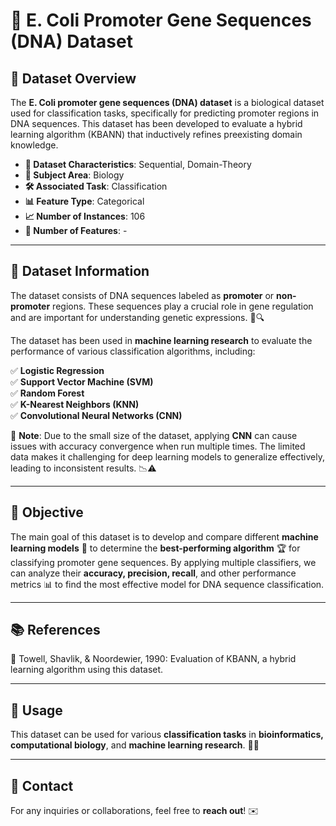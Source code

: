 # 🧬 E. Coli Promoter Gene Sequences (DNA) Dataset

## 📌 Dataset Overview
The **E. Coli promoter gene sequences (DNA) dataset** is a biological dataset used for classification tasks, specifically for predicting promoter regions in DNA sequences. This dataset has been developed to evaluate a hybrid learning algorithm (KBANN) that inductively refines preexisting domain knowledge.

- **📂 Dataset Characteristics**: Sequential, Domain-Theory
- **🔬 Subject Area**: Biology
- **🛠 Associated Task**: Classification
- **📊 Feature Type**: Categorical
- **📈 Number of Instances**: 106
- **🔢 Number of Features**: - 

---

## 📜 Dataset Information
The dataset consists of DNA sequences labeled as **promoter** or **non-promoter** regions. These sequences play a crucial role in gene regulation and are important for understanding genetic expressions. 🧬🔍

The dataset has been used in **machine learning research** to evaluate the performance of various classification algorithms, including:

✅ **Logistic Regression**  
✅ **Support Vector Machine (SVM)**  
✅ **Random Forest**  
✅ **K-Nearest Neighbors (KNN)**  
✅ **Convolutional Neural Networks (CNN)**

🔴 **Note**: Due to the small size of the dataset, applying **CNN** can cause issues with accuracy convergence when run multiple times. The limited data makes it challenging for deep learning models to generalize effectively, leading to inconsistent results. 📉⚠️

---

## 🎯 Objective
The main goal of this dataset is to develop and compare different **machine learning models** 🤖 to determine the **best-performing algorithm** 🏆 for classifying promoter gene sequences. By applying multiple classifiers, we can analyze their **accuracy, precision, recall**, and other performance metrics 📊 to find the most effective model for DNA sequence classification.

---

## 📚 References
📖 Towell, Shavlik, & Noordewier, 1990: Evaluation of KBANN, a hybrid learning algorithm using this dataset.

---

## 🔗 Usage
This dataset can be used for various **classification tasks** in **bioinformatics, computational biology**, and **machine learning research**. 🏥🔬

---

## 📩 Contact
For any inquiries or collaborations, feel free to **reach out**! ✉️

